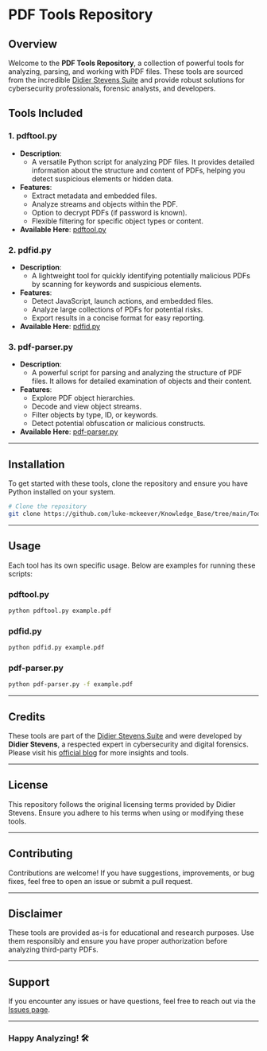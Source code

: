 # PDF Tools Repository

## Overview

Welcome to the **PDF Tools Repository**, a collection of powerful tools for analyzing, parsing, and working with PDF files. These tools are sourced from the incredible [Didier Stevens Suite](https://blog.didierstevens.com/programs/pdf-tools/) and provide robust solutions for cybersecurity professionals, forensic analysts, and developers.

## Tools Included

### 1. **pdftool.py**
- **Description**: 
  - A versatile Python script for analyzing PDF files. It provides detailed information about the structure and content of PDFs, helping you detect suspicious elements or hidden data.
- **Features**:
  - Extract metadata and embedded files.
  - Analyze streams and objects within the PDF.
  - Option to decrypt PDFs (if password is known).
  - Flexible filtering for specific object types or content.
- **Available Here**: [pdftool.py](https://github.com/luke-mckeever/Knowledge_Base/blob/main/Tools/Malware_Analysis_Tools/PDF_Tools/pdftool.py)

### 2. **pdfid.py**
- **Description**:
  - A lightweight tool for quickly identifying potentially malicious PDFs by scanning for keywords and suspicious elements.
- **Features**:
  - Detect JavaScript, launch actions, and embedded files.
  - Analyze large collections of PDFs for potential risks.
  - Export results in a concise format for easy reporting.
- **Available Here**: [pdfid.py](https://github.com/luke-mckeever/Knowledge_Base/blob/main/Tools/Malware_Analysis_Tools/PDF_Tools/pdfid.py)

### 3. **pdf-parser.py**
- **Description**:
  - A powerful script for parsing and analyzing the structure of PDF files. It allows for detailed examination of objects and their content.
- **Features**:
  - Explore PDF object hierarchies.
  - Decode and view object streams.
  - Filter objects by type, ID, or keywords.
  - Detect potential obfuscation or malicious constructs.
- **Available Here**: [pdf-parser.py](https://github.com/luke-mckeever/Knowledge_Base/blob/main/Tools/Malware_Analysis_Tools/PDF_Tools/pdf-parser.py)

---

## Installation

To get started with these tools, clone the repository and ensure you have Python installed on your system.

```bash
# Clone the repository
git clone https://github.com/luke-mckeever/Knowledge_Base/tree/main/Tools/Malware_Analysis_Tools/PDF_Tools.git
```

---

## Usage

Each tool has its own specific usage. Below are examples for running these scripts:

### pdftool.py
```bash
python pdftool.py example.pdf
```

### pdfid.py
```bash
python pdfid.py example.pdf
```

### pdf-parser.py
```bash
python pdf-parser.py -f example.pdf
```

---

## Credits

These tools are part of the [Didier Stevens Suite](https://blog.didierstevens.com/programs/pdf-tools/) and were developed by **Didier Stevens**, a respected expert in cybersecurity and digital forensics. Please visit his [official blog](https://blog.didierstevens.com/) for more insights and tools.

---

## License

This repository follows the original licensing terms provided by Didier Stevens. Ensure you adhere to his terms when using or modifying these tools.

---

## Contributing

Contributions are welcome! If you have suggestions, improvements, or bug fixes, feel free to open an issue or submit a pull request.

---

## Disclaimer

These tools are provided as-is for educational and research purposes. Use them responsibly and ensure you have proper authorization before analyzing third-party PDFs.

---

## Support

If you encounter any issues or have questions, feel free to reach out via the [Issues page](https://github.com/your-repo/pdf-tools/issues).

---

### Happy Analyzing! 🛠️

